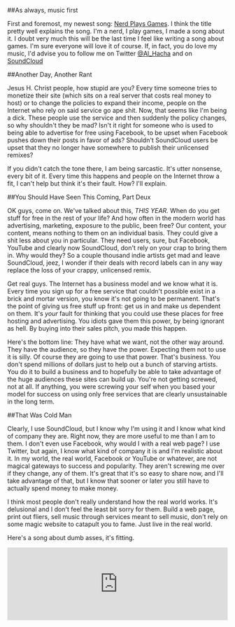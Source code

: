 <!-- 
.. title: Actin'fools
.. slug: actinfools
.. date: 2014/07/02 07:15:19
.. tags: music, rant, jerks, Facebook, Soundcloud, Hip-Hop, nerd, dork  
.. link: 
.. description: 
.. type: text
-->

##As always, music first

First and foremost, my newest song: [Nerd Plays Games](https://soundcloud.com/al_hacha/nerd-plays-games). I think the title pretty well explains the song. I'm a nerd, I play games, I made a song about it. I doubt very much this will be the last time I feel like writing a song about games. I'm sure everyone will love it of course. If, in fact, you do love my music, I'd advise you to follow me on Twitter <a href="https://twitter.com/intent/user?screen_name=Al_Hacha">@Al_Hacha</a> and on [SoundCloud](https://soundcloud.com/al_hacha)


##Another Day, Another Rant

Jesus H. Christ people, how stupid are you? Every time someone tries to monetize their site (which sits on a real server that costs real money to host) or to change the policies to expand their income, people on the Internet who rely on said service go ape shit. Now, that seems like I'm being a dick. These people use the service and then suddenly the policy changes, so why shouldn't they be mad? Isn't it right for someone who is used to being able to advertise for free using Facebook, to be upset when Facebook pushes down their posts in favor of ads? Shouldn't SoundCloud users be upset that they no longer have somewhere to publish their unlicensed remixes? 

If you didn't catch the tone there, I am being sarcastic. It's utter nonsense, every bit of it. Every time this happens and people on the Internet throw a fit, I can't help but think it's their fault. How? I'll explain. 

<!-- Teaser_End -->

##You Should Have Seen This Coming, Part Deux

OK guys, come on. We've talked about this, *THIS YEAR.* When do you get stuff for free in the rest of your life? And how often in the modern world has advertising, marketing, exposure to the public, been free? Our content, your content, means nothing to them on an individual basis. They could give a shit less about you in particular. They need users, sure, but Facebook, YouTube and clearly now SoundCloud, don't rely on your crap to bring them in. Why would they? So a couple thousand indie artists get mad and leave SoundCloud, jeez, I wonder if their deals with record labels can in any way replace the loss of your crappy, unlicensed remix. 

Get real guys. The Internet has a business model and we know what it is. Every time you sign up for a free service that couldn't possible exist in a brick and mortar version, you know it's not going to be permanent. That's the point of giving us free stuff up front: get us in and make us dependent on them. It's *your* fault for thinking that you could use these places for free hosting and advertising. You idiots gave them this power, by being ignorant as hell. By buying into their sales pitch, you made this happen. 

Here's the bottom line: They have what we want, not the other way around. They have the audience, so they have the power. Expecting them not to use it is silly. Of course they are going to use that power. That's business. You don't spend millions of dollars just to help out a bunch of starving artists. You do it to build a business and to hopefully be able to take advantage of the huge audiences these sites can build up. You're not getting screwed, not at all. If anything, you were screwing your self when you based your model for success on using only free services that are clearly unsustainable in the long term. 

##That Was Cold Man

Clearly, I use SoundCloud, but I know why I'm using it and I know what kind of company they are. Right now, they are more useful to me than I am to them. I don't even use Facebook, why would I with a real web page? I use Twitter, but again, I know what kind of company it is and I'm realistic about it. In my world, the real world, Facebook or YouTube or whatever, are not magical gateways to success and popularity. They aren't screwing me over if they change, any of them. It's great that it's so easy to share now, and I'll take advantage of that, but I know that sooner or later you still have to actually spend money to make money.

I think most people don't really understand how the real world works. It's delusional and I don't feel the least bit sorry for them. Build a web page, print out fliers, sell music through services meant to sell music, don't rely on some magic website to catapult you to fame. Just live in the real world. 

Here's a song about dumb asses, it's fitting.  

<iframe width="100%" height="166" scrolling="no" frameborder="no" src="https://w.soundcloud.com/player/?url=https%3A//api.soundcloud.com/tracks/156308106&amp;color=ff5500&amp;auto_play=false&amp;hide_related=false&amp;show_comments=true&amp;show_user=true&amp;show_reposts=false"></iframe>
